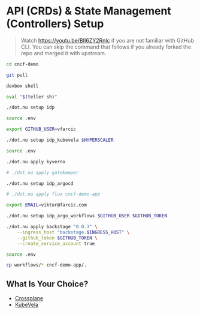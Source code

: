 # API (CRDs) & State Management (Controllers) Setup

> Watch https://youtu.be/BII6ZY2Rnlc if you are not familiar with GitHub CLI.
> You can skip the command that follows if you already forked the repo and merged it with upstream.

```bash
cd cncf-demo

git pull

devbox shell

eval "$(teller sh)"

./dot.nu setup idp

source .env

export GITHUB_USER=vfarcic

./dot.nu setup idp_kubevela $HYPERSCALER

source .env

./dot.nu apply kyverno

# ./dot.nu apply gatekeeper

./dot.nu setup idp_argocd

# ./dot.nu apply flux cncf-demo-app

export EMAIL=viktor@farcic.com

./dot.nu setup idp_argo_workflows $GITHUB_USER $GITHUB_TOKEN

./dot.nu apply backstage "0.0.3" \
    --ingress_host "backstage.$INGRESS_HOST" \
    --github_token $GITHUB_TOKEN \
    --create_service_account true

source .env

cp workflows/* cncf-demo-app/.
```

## What Is Your Choice?

* [Crossplane](../api/kubecon-london-crossplane.md)
* [KubeVela](../api/kubecon-london-kubevela.md)